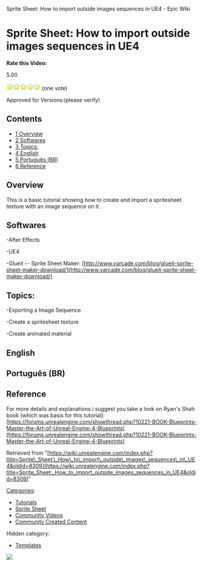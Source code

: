 Sprite Sheet: How to import outside images sequences in UE4 - Epic Wiki                    

Sprite Sheet: How to import outside images sequences in UE4
===========================================================

**Rate this Video:**

5.00

![](/extensions/VoteNY/images/star_on.gif)![](/extensions/VoteNY/images/star_on.gif)![](/extensions/VoteNY/images/star_on.gif)![](/extensions/VoteNY/images/star_on.gif)![](/extensions/VoteNY/images/star_on.gif) (one vote)

Approved for Versions:(please verify)

Contents
--------

*   [1 Overview](#Overview)
*   [2 Softwares](#Softwares)
*   [3 Topics:](#Topics:)
*   [4 English](#English)
*   [5 Português (BR)](#Portugu.C3.AAs_.28BR.29)
*   [6 Reference](#Reference)

Overview
--------

This is a basic tutorial showing how to create and import a spritesheet texture with an image sequence on it.

  

Softwares
---------

\-After Effects

\-UE4

\-Glueit -- Sprite Sheet Maker: [http://www.varcade.com/blog/glueit-sprite-sheet-maker-download/](http://www.varcade.com/blog/glueit-sprite-sheet-maker-download/)

  

Topics:
-------

\-Exporting a Image Sequence

\-Create a spritesheet texture

\-Create animated material

English
-------

Português (BR)
--------------

Reference
---------

<ref>For more details and explanations i suggest you take a look on Ryan's Shah book (which was basis for this tutorial): [https://forums.unrealengine.com/showthread.php?10221-BOOK-Blueprints-Master-the-Art-of-Unreal-Engine-4-Blueprints](https://forums.unrealengine.com/showthread.php?10221-BOOK-Blueprints-Master-the-Art-of-Unreal-Engine-4-Blueprints)</ref>

Retrieved from "[https://wiki.unrealengine.com/index.php?title=Sprite\_Sheet:\_How\_to\_import\_outside\_images\_sequences\_in\_UE4&oldid=8309](https://wiki.unrealengine.com/index.php?title=Sprite_Sheet:_How_to_import_outside_images_sequences_in_UE4&oldid=8309)"

[Categories](/Special:Categories "Special:Categories"):

*   [Tutorials](/Category:Tutorials "Category:Tutorials")
*   [Sprite Sheet](/index.php?title=Category:Sprite_Sheet&action=edit&redlink=1 "Category:Sprite Sheet (page does not exist)")
*   [Community Videos](/Category:Community_Videos "Category:Community Videos")
*   [Community Created Content](/Category:Community_Created_Content "Category:Community Created Content")

Hidden category:

*   [Templates](/Category:Templates "Category:Templates")

  ![](https://tracking.unrealengine.com/track.png)